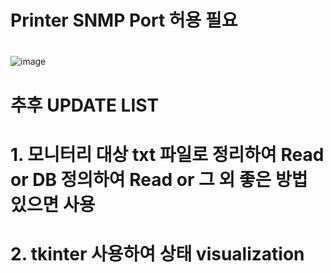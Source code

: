 # Printer SNMP Port 허용 필요
# 
![image](https://github.com/UNNAMED-Proxy/Monitoring/assets/56819763/4d6bdebb-596b-46d9-b27f-768c67fd9867)

# 추후 UPDATE LIST
# 1. 모니터리 대상 txt 파일로 정리하여 Read or DB 정의하여 Read or 그 외 좋은 방법 있으면 사용
# 2. tkinter 사용하여 상태 visualization
